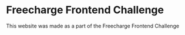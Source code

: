 # Freecharge Frontend Challenge

This website was made as a part of the Freecharge Frontend Challenge